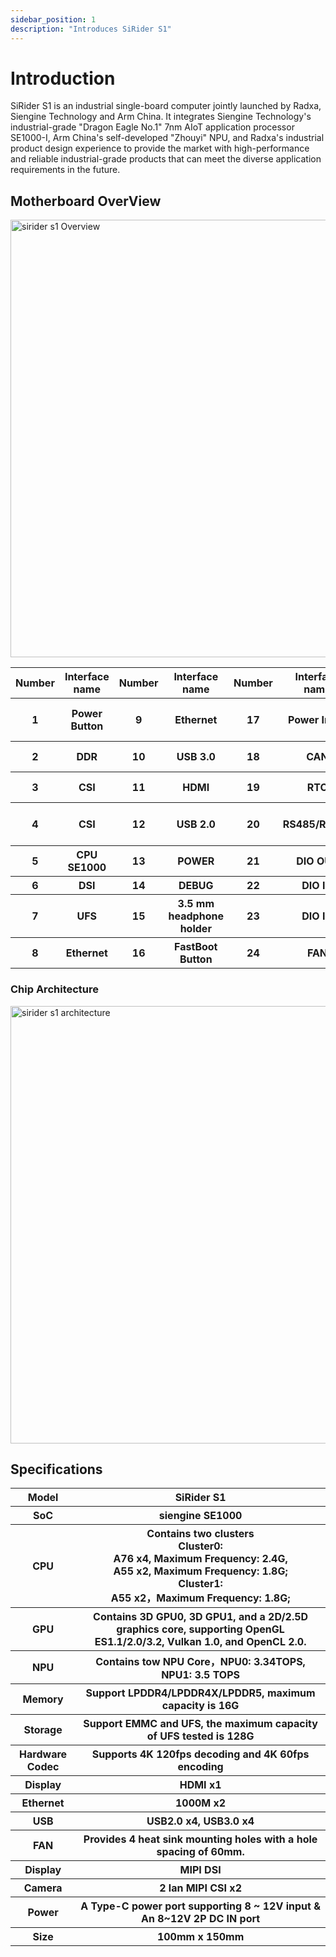 ```yaml
---
sidebar_position: 1
description: "Introduces SiRider S1"
---
```


# Introduction

SiRider S1 is an industrial single-board computer jointly launched by Radxa, Siengine Technology and Arm China. It integrates Siengine Technology's industrial-grade "Dragon Eagle No.1" 7nm AIoT application processor SE1000-I, Arm China's self-developed "Zhouyi" NPU, and Radxa's industrial product design experience to provide the market with high-performance and reliable industrial-grade products that can meet the diverse application requirements in the future.

## Motherboard OverView

<img src="/img/sirider/s1/sirider-s1-overview.webp" alt="sirider s1 Overview" width="700" />

<table>
      <tr>
        <th>Number</th>
        <th>Interface name</th>
        <th>Number</th>
        <th>Interface name</th>
        <th>Number</th>
        <th>Interface name</th>
        <th>Number</th>
        <th>Interface name</th>
        <th>Number</th>
        <th>Interface name</th>
      </tr>
      <tr>
        <th>1</th>
        <th>Power Button</th>
        <th>9</th>
        <th>Ethernet</th>
        <th>17</th>
        <th>Power Input</th>
        <th>25</th>
        <th>40-pin GPIO Header</th>
        <th>33</th>
        <th>I2S</th>
      </tr>
      <tr>
        <th>2</th>
        <th>DDR</th>
        <th>10</th>
        <th>USB 3.0</th>
        <th>18</th>
        <th> CAN </th>
        <th>26</th>
        <th> PMIC I2C</th>
        <th>34</th>
        <th>UART</th>
      </tr>
      <tr>
        <th>3</th>
        <th>CSI</th>
        <th>11</th>
        <th>HDMI</th>
        <th>19</th>
        <th>RTC</th>
        <th>27</th>
        <th>M.2 E Key</th>
        <th>35</th>
        <th>LED</th>
      </tr>
      <tr>
        <th>4</th>
        <th>CSI</th>
        <th>12</th>
        <th>USB 2.0 </th>
        <th>20</th>
        <th> RS485/RS232 </th>
        <th>28</th>
        <th>B KEY</th>
        <th>36</th>
        <th>MCU Programming Interface</th>
      </tr>
      <tr>
        <th>5</th>
        <th>CPU SE1000</th>
        <th>13</th>
        <th>POWER</th>
        <th>21</th>
        <th> DIO OUT </th>
        <th>29</th>
        <th>I2S</th>
        <th>37</th>
        <th>M.2 M KEY </th>
      </tr>
      <tr>
        <th>6</th>
        <th>DSI</th>
        <th>14</th>
        <th>DEBUG</th>
        <th>22</th>
        <th>DIO IN</th>
        <th>30</th>
        <th>I2C</th>
        <th>38</th>
        <th>SIM Card</th>
      </tr>
      <tr>
        <th>7</th>
        <th>UFS</th>
        <th>15</th>
        <th>3.5 mm headphone holder</th>
        <th>23</th>
        <th> DIO IN </th>
        <th>31</th>
        <th>UART</th>
        <th>39</th>
        <th>SDCard</th>
      </tr>
      <tr>
        <th>8</th>
        <th>Ethernet</th>
        <th>16</th>
        <th>FastBoot Button</th>
        <th>24</th>
        <th> FAN </th>
        <th>32</th>
        <th>I2C</th>
      </tr>
    </table>

### Chip Architecture

<img src="/img/sirider/s1/se1000-architecture.webp" alt="sirider s1 architecture" width="700" />

## Specifications

<table>
  <tr>
    <th>Model</th>
    <th>SiRider S1</th>
  </tr>
  <tr>
    <th>SoC</th>
    <th>siengine SE1000</th>
  </tr>
  <tr>
    <th>CPU</th>
    <th> Contains two clusters <br/> Cluster0: <br/>A76 x4, Maximum Frequency: 2.4G, <br/> A55 x2, Maximum Frequency: 1.8G; <br/>Cluster1: <br/> A55 x2，Maximum Frequency: 1.8G; </th>
  </tr>
  <tr>
    <th>GPU</th>
    <th>Contains 3D GPU0, 3D GPU1, and a 2D/2.5D graphics core, supporting OpenGL ES1.1/2.0/3.2, Vulkan 1.0, and OpenCL 2.0.</th>
  </tr>
  <tr>
    <th>NPU</th>
    <th>Contains tow NPU Core，NPU0: 3.34TOPS, NPU1: 3.5 TOPS</th>
  </tr>
  <tr>
    <th>Memory</th>
    <th>Support LPDDR4/LPDDR4X/LPDDR5, maximum capacity is 16G</th>
  </tr>
  <tr>
    <th>Storage</th>
    <th>Support EMMC and UFS, the maximum capacity of UFS tested is 128G</th>
  </tr>
  <tr>
    <th>Hardware Codec</th>
    <th>Supports 4K 120fps decoding and 4K 60fps encoding</th>
  </tr>
  <tr>
    <th>Display</th>
    <th>HDMI x1</th>
  </tr>
  <tr>
    <th>Ethernet</th>
    <th>1000M x2</th>
  </tr>
  <tr>
    <th>USB</th>
    <th>USB2.0 x4, USB3.0 x4</th>
  </tr>
  <tr>
    <th>FAN</th>
    <th>Provides 4 heat sink mounting holes with a hole spacing of 60mm.</th>
  </tr>
  <tr>
    <th>Display</th>
    <th> MIPI DSI</th>
  </tr>
  <tr>
    <th>Camera</th>
    <th>2 lan MIPI CSI  x2 </th>
  </tr>
  <tr>
    <th>Power</th>
    <th>A Type-C power port supporting 8 ~ 12V input & <br/>An 8~12V 2P DC IN port </th>
  </tr>
  <tr>
    <th>Size</th>
    <th>100mm x 150mm</th>
  </tr>
</table>
